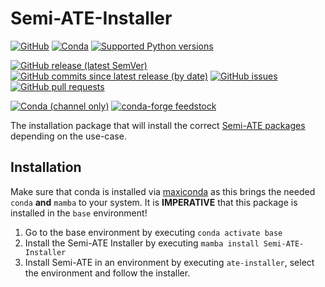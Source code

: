 # Semi-ATE-Installer

[![GitHub](https://img.shields.io/github/license/Semi-ATE/Semi-ATE-installer?color=black)](https://github.com/Semi-ATE/Semi-ATE-Installer/blob/master/LICENSE)
[![Conda](https://img.shields.io/conda/pn/conda-forge/starz?color=black)](https://www.lifewire.com/what-is-noarch-package-2193808)
[![Supported Python versions](https://img.shields.io/badge/python-%3E%3D3.8-black)](https://www.python.org/downloads/)

[![GitHub release (latest SemVer)](https://img.shields.io/github/v/release/Semi-ATE/Semi-ATE-Installer?color=blue&label=GitHub&sort=semver)](https://github.com/Semi-ATE/Semi-ATE-Installer/releases/latest)
[![GitHub commits since latest release (by date)](https://img.shields.io/github/commits-since/Semi-ATE/Semi-ATE-Installer/latest)](https://github.com/Semi-ATE/Semi-ATE-Installer)
[![GitHub issues](https://img.shields.io/github/issues/Semi-ATE/Semi-ATE-Installer)](https://github.com/Semi-ATE/Semi-ATE-Installer/issues)
[![GitHub pull requests](https://img.shields.io/github/issues-pr/Semi-ATE/Semi-ATE-Installer)](https://github.com/Semi-ATE/Semi-ATE-Installer/pulls)

[![Conda (channel only)](https://img.shields.io/conda/vn/conda-forge/Semi-ATE-installer?color=blue&label=conda-forge)](https://anaconda.org/conda-forge/semi-ate-installer)  [![conda-forge feedstock](https://img.shields.io/github/issues-pr/conda-forge/Semi-ATE-Installer-feedstock?label=feedstock)](https://github.com/conda-forge/semi-ate-installer-feedstock)

The installation package that will install the correct [Semi-ATE packages](https://github.com/Semi-ATE/Semi-ATE) depending on the use-case.

## Installation

Make sure that conda is installed via [maxiconda](https://www.maxiconda.org/) as this brings the needed `conda` **and** `mamba` to your system. 
It is **IMPERATIVE** that this package is installed in the `base` environment! 

1. Go to the base environment by executing `conda activate base`
2. Install the Semi-ATE Installer by executing `mamba install Semi-ATE-Installer`
3. Install Semi-ATE in an environment by executing `ate-installer`, select the environment and follow the installer.

